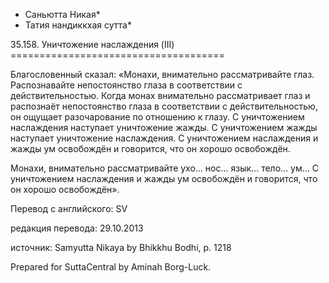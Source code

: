 * Саньютта Никая*
* Татия нандиккхая сутта*

35\.158\. Уничтожение наслаждения \(III\)
\=\=\=\=\=\=\=\=\=\=\=\=\=\=\=\=\=\=\=\=\=\=\=\=\=\=\=\=\=\=\=\=\=\=\=\=\=

Благословенный сказал: «Монахи, внимательно рассматривайте глаз\. Распознавайте непостоянство глаза в соответствии с действительностью\. Когда монах внимательно рассматривает глаз и распознаёт непостоянство глаза в соответствии с действительностью, он ощущает разочарование по отношению к глазу\. С уничтожением наслаждения наступает уничтожение жажды\. С уничтожением жажды наступает уничтожение наслаждения\. С уничтожением наслаждения и жажды ум освобождён и говорится, что он хорошо освобождён\.

Монахи, внимательно рассматривайте ухо… нос… язык… тело… ум… С уничтожением наслаждения и жажды ум освобождён и говорится, что он хорошо освобождён»\.

Перевод с английского: SV

редакция перевода: 29\.10\.2013

источник: Samyutta Nikaya by Bhikkhu Bodhi, p\. 1218

Prepared for SuttaCentral by Aminah Borg\-Luck\.